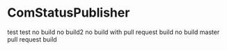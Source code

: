 # ComStatusPublisher
test
test no build
no build2
no build with pull request
build
no build master
pull request build
